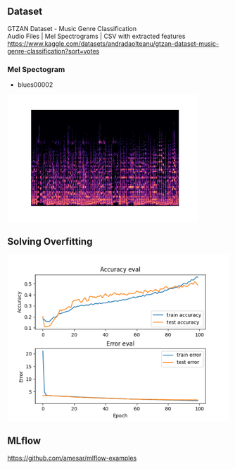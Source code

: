 ## Dataset

GTZAN Dataset - Music Genre Classification  
Audio Files | Mel Spectrograms | CSV with extracted features  
https://www.kaggle.com/datasets/andradaolteanu/gtzan-dataset-music-genre-classification?sort=votes

### Mel Spectogram 
* blues00002  
 
![image](image/blues00002.png)


## Solving Overfitting
![image](image/3.solving_overfitting.png)

## MLflow
https://github.com/amesar/mlflow-examples


